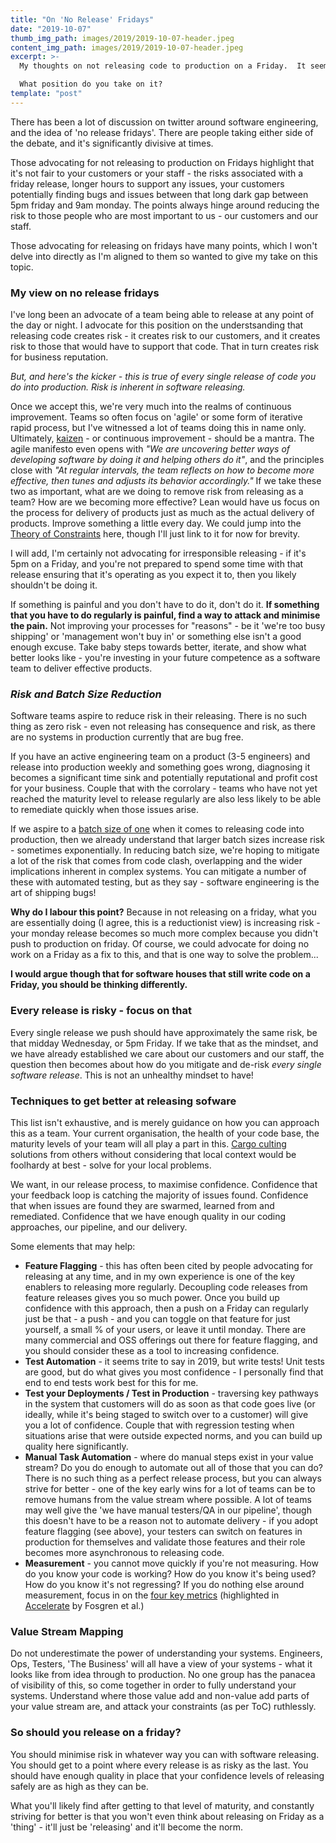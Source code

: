 ```yaml
---
title: "On 'No Release' Fridays"
date: "2019-10-07"
thumb_img_path: images/2019/2019-10-07-header.jpeg
content_img_path: images/2019/2019-10-07-header.jpeg
excerpt: >-
  My thoughts on not releasing code to production on a Friday.  It seems likely it'll spark controversy, though I hope it sparks discussion.  For any of my network who are geographically close to me who'd like to debate this, the beers are on me ;)

  What position do you take on it?
template: "post"
---
```


There has been a lot of discussion on twitter around software engineering, and the idea of 'no release fridays'. There are people taking either side of the debate, and it's significantly divisive at times.

Those advocating for not releasing to production on Fridays highlight that it's not fair to your customers or your staff - the risks associated with a friday release, longer hours to support any issues, your customers potentially finding bugs and issues between that long dark gap between 5pm friday and 9am monday. The points always hinge around reducing the risk to those people who are most important to us - our customers and our staff.

Those advocating for releasing on fridays have many points, which I won't delve into directly as I'm aligned to them so wanted to give my take on this topic.

### My view on no release fridays

I've long been an advocate of a team being able to release at any point of the day or night. I advocate for this position on the understsanding that releasing code creates risk - it creates risk to our customers, and it creates risk to those that would have to support that code. That in turn creates risk for business reputation.

_But, and here's the kicker - this is true of every single release of code you do into production. Risk is inherent in software releasing._

Once we accept this, we're very much into the realms of continuous improvement. Teams so often focus on 'agile' or some form of iterative rapid process, but I've witnessed a lot of teams doing this in name only. Ultimately, [kaizen](https://en.wikipedia.org/wiki/Kaizen) - or continuous improvement - should be a mantra. The agile manifesto even opens with _"We are uncovering better ways of developing software by doing it and helping others do it"_, and the principles close with _"At regular intervals, the team reflects on how to become more effective, then tunes and adjusts its behavior accordingly."_ If we take these two as important, what are we doing to remove risk from releasing as a team? How are we becoming more effective? Lean would have us focus on the process for delivery of products just as much as the actual delivery of products. Improve something a little every day. We could jump into the [Theory of Constraints](https://www.leanproduction.com/theory-of-constraints.html) here, though I'll just link to it for now for brevity.

I will add, I'm certainly not advocating for irresponsible releasing - if it's 5pm on a Friday, and you're not prepared to spend some time with that release ensuring that it's operating as you expect it to, then you likely shouldn't be doing it.

If something is painful and you don't have to do it, don't do it. **If something that you have to do regularly is painful, find a way to attack and minimise the pain.** Not improving your processes for "reasons" - be it 'we're too busy shipping' or 'management won't buy in' or something else isn't a good enough excuse. Take baby steps towards better, iterate, and show what better looks like - you're investing in your future competence as a software team to deliver effective products.

### _Risk and Batch Size Reduction_

Software teams aspire to reduce risk in their releasing. There is no such thing as zero risk - even not releasing has consequence and risk, as there are no systems in production currently that are bug free.

If you have an active engineering team on a product (3-5 engineers) and release into production weekly and something goes wrong, diagnosing it becomes a significant time sink and potentially reputational and profit cost for your business. Couple that with the corrolary - teams who have not yet reached the maturity level to release regularly are also less likely to be able to remediate quickly when those issues arise.

If we aspire to a [batch size of one](https://software.danielwatrous.com/software-development-and-batch-size/) when it comes to releasing code into production, then we already understand that larger batch sizes increase risk - sometimes exponentially. In reducing batch size, we're hoping to mitigate a lot of the risk that comes from code clash, overlapping and the wider implications inherent in complex systems. You can mitigate a number of these with automated testing, but as they say - software engineering is the art of shipping bugs!

**Why do I labour this point?** Because in not releasing on a friday, what you are essentially doing (I agree, this is a reductionist view) is increasing risk - your monday release becomes so much more complex because you didn't push to production on friday. Of course, we could advocate for doing no work on a Friday as a fix to this, and that is one way to solve the problem...

**I would argue though that for software houses that still write code on a Friday, you should be thinking differently.**

### Every release is risky - focus on that

Every single release we push should have approximately the same risk, be that midday Wednesday, or 5pm Friday. If we take that as the mindset, and we have already established we care about our customers and our staff, the question then becomes about how do you mitigate and de-risk _every single software release_. This is not an unhealthy mindset to have!

### Techniques to get better at releasing sofware

This list isn't exhaustive, and is merely guidance on how you can approach this as a team. Your current organisation, the health of your code base, the maturity levels of your team will all play a part in this. [Cargo culting](http://ryantomlinson.com/avoiding-cargo-cult-agile-and-watermelons/) solutions from others without considering that local context would be foolhardy at best - solve for your local problems.

We want, in our release process, to maximise confidence. Confidence that your feedback loop is catching the majority of issues found. Confidence that when issues are found they are swarmed, learned from and remediated. Confidence that we have enough quality in our coding approaches, our pipeline, and our delivery.

Some elements that may help:

*   **Feature Flagging** - this has often been cited by people advocating for releasing at any time, and in my own experience is one of the key enablers to releasing more regularly. Decoupling code releases from feature releases gives you so much power. Once you build up confidence with this approach, then a push on a Friday can regularly just be that - a push - and you can toggle on that feature for just yourself, a small % of your users, or leave it until monday. There are many commercial and OSS offerings out there for feature flagging, and you should consider these as a tool to increasing confidence.
*   **Test Automation** - it seems trite to say in 2019, but write tests! Unit tests are good, but do what gives you most confidence - I personally find that end to end tests work best for this for me.
*   **Test your Deployments / Test in Production** \- traversing key pathways in the system that customers will do as soon as that code goes live (or ideally, while it's being staged to switch over to a customer) will give you a lot of confidence. Couple that with regression testing when situations arise that were outside expected norms, and you can build up quality here significantly.
*   **Manual Task Automation** - where do manual steps exist in your value stream? Do you do enough to automate out all of those that you can do? There is no such thing as a perfect release process, but you can always strive for better - one of the key early wins for a lot of teams can be to remove humans from the value stream where possible. A lot of teams may well give the 'we have manual testers/QA in our pipeline', though this doesn't have to be a reason not to automate delivery - if you adopt feature flagging (see above), your testers can switch on features in production for themselves and validate those features and their role becomes more asynchronous to releasing code.
*   **Measurement** \- you cannot move quickly if you're not measuring. How do you know your code is working? How do you know it's being used? How do you know it's not regressing? If you do nothing else around measurement, focus in on the [four key metrics](https://www.thoughtworks.com/radar/techniques/four-key-metrics) (highlighted in [Accelerate](https://itrevolution.com/book/accelerate/) by Fosgren et al.)

### Value Stream Mapping

Do not underestimate the power of understanding your systems. Engineers, Ops, Testers, 'The Business' will all have a view of your systems - what it looks like from idea through to production. No one group has the panacea of visibility of this, so come together in order to fully understand your systems. Understand where those value add and non-value add parts of your value stream are, and attack your constraints (as per ToC) ruthlessly.

### So should you release on a friday?

You should minimise risk in whatever way you can with software releasing. You should get to a point where every release is as risky as the last. You should have enough quality in place that your confidence levels of releasing safely are as high as they can be.

What you'll likely find after getting to that level of maturity, and constantly striving for better is that you won't even think about releasing on Friday as a 'thing' - it'll just be 'releasing' and it'll become the norm.